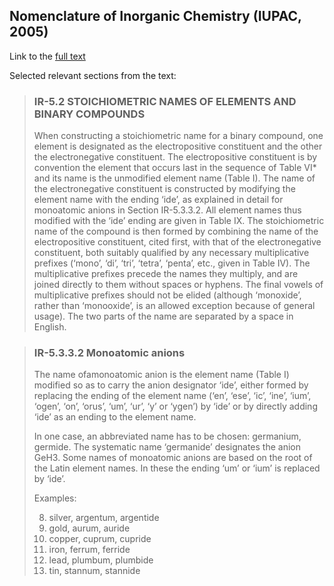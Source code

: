 ## Nomenclature of Inorganic Chemistry (IUPAC, 2005)

Link to the [full text](https://iupac.org/wp-content/uploads/2016/07/Red_Book_2005.pdf)

Selected relevant sections from the text:

> ### IR-5.2 STOICHIOMETRIC NAMES OF ELEMENTS AND BINARY COMPOUNDS
>
> When constructing a stoichiometric name for a binary compound, one element is
> designated as the electropositive constituent and the other the electronegative constituent.
> The electropositive constituent is by convention the element that occurs last in the sequence
> of Table VI\* and its name is the unmodified element name (Table I). The name of the
> electronegative constituent is constructed by modifying the element name with the ending
> ‘ide’, as explained in detail for monoatomic anions in Section IR-5.3.3.2. All element names
> thus modified with the ‘ide’ ending are given in Table IX.
> The stoichiometric name of the compound is then formed by combining the name of the
> electropositive constituent, cited first, with that of the electronegative constituent, both
> suitably qualified by any necessary multiplicative prefixes (‘mono’, ‘di’, ‘tri’, ‘tetra’, ‘penta’,
> etc., given in Table IV). The multiplicative prefixes precede the names they multiply, and are
> joined directly to them without spaces or hyphens. The final vowels of multiplicative prefixes
> should not be elided (although ‘monoxide’, rather than ‘monooxide’, is an allowed exception
> because of general usage). The two parts of the name are separated by a space in English.

> ### IR-5.3.3.2 Monoatomic anions
>
> The name ofamonoatomic anion is the element name (Table I) modified so as to carry the
> anion designator ‘ide’, either formed by replacing the ending of the element name (‘en’,
> ‘ese’, ‘ic’, ‘ine’, ‘ium’, ‘ogen’, ‘on’, ‘orus’, ‘um’, ‘ur’, ‘y’ or ‘ygen’) by ‘ide’ or by directly
> adding ‘ide’ as an ending to the element name.
>
> In one case, an abbreviated name has to be chosen: germanium, germide. The systematic
> name ‘germanide’ designates the anion GeH3.
> Some names of monoatomic anions are based on the root of the Latin element names.
> In these the ending ‘um’ or ‘ium’ is replaced by ‘ide’.
>
> Examples:
>
> 8. silver, argentum, argentide
> 9. gold, aurum, auride
> 10. copper, cuprum, cupride
> 11. iron, ferrum, ferride
> 12. lead, plumbum, plumbide
> 13. tin, stannum, stannide
